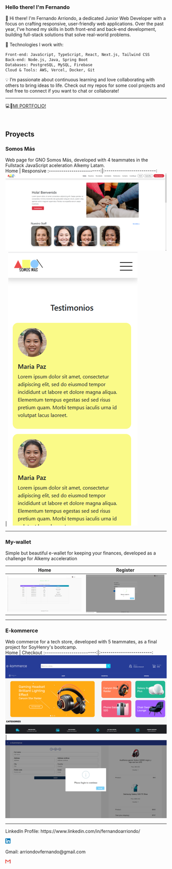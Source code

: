 
### Hello there! I'm Fernando
<div>
<p align="left">
👋 Hi there! I'm Fernando Arriondo, a dedicated Junior Web Developer with a focus on crafting responsive, user-friendly web applications. Over the past year, I've honed my skills in both front-end and back-end development, building full-stack solutions that solve real-world problems.

🔧 Technologies I work with:

    Front-end: JavaScript, TypeScript, React, Next.js, Tailwind CSS
    Back-end: Node.js, Java, Spring Boot
    Databases: PostgreSQL, MySQL, Firebase
    Cloud & Tools: AWS, Vercel, Docker, Git

💡 I’m passionate about continuous learning and love collaborating with others to bring ideas to life. Check out my repos for some cool projects and feel free to connect if you want to chat or collaborate!
<hr/>

 💻💎[MI PORTFOLIO!](https://ferrna.github.io/Portfolio)

<br/>
</div>
</p>
<h2>Proyects</h2>
<div width="100%">
  
### Somos Más
Web page for GNO Somos Más, developed with 4 teammates in the Fullstack JavaScript aceleration Alkemy Latam.
<br/>
Home                       |  Responsive 
:-------------------------:|:-------------------------:
![](./somosmas-home.png)   |  ![](./somosmas-responsive.png)
</div>
<hr>
  
### My-wallet
Simple but beautiful e-wallet for keeping your finances, developed as a challenge for Alkemy acceleration
<!--
<img src="./home-mywallet.png"   align="left" width="100%" >
<img src="./register-mywallet.png"   align="left" width="100%" >
-->
Home                       |  Register 
:-------------------------:|:-------------------------:
![](./home-mywallet.png)   |  ![](./register-mywallet.png)
</div>
<hr>
  
### E-kommerce
Web commerce for a tech store, developed with 5 teammates, as a final project for SoyHenry's bootcamp.
<br/>
Home                       |  Checkout 
:-------------------------:|:-------------------------:
![](./ecommerce.png)   |  ![](./ecomcheck.png)
</div>
<hr>




<span >
<p>LinkedIn Profile: https://www.linkedin.com/in/fernandoarriondo/</p>
<a href="https://www.linkedin.com/in/arriondo-fernando/"><img width="3.2%" src="https://github.com/FerrnA/FerrnA/blob/main/icon.png"></a> &nbsp;
<p>Gmail: arriondovfernando@gmail.com</p>
<a href="mailto:arriondovfernando@gmail.com"><img width="3.2%" src="https://github.com/FerrnA/FerrnA/blob/main/gmail.png"></a>
</span>


